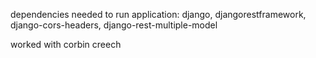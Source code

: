 dependencies needed to run application:
django,
djangorestframework,
django-cors-headers,
django-rest-multiple-model

worked with corbin creech